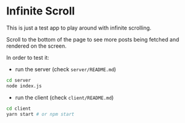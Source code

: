 # Infinite Scroll

This is just a test app to play around with infinite scrolling.

Scroll to the bottom of the page to see more posts being fetched and rendered on the screen.

In order to test it:

- run the server (check `server/README.md`)

```bash
cd server
node index.js
```

- run the client (check `client/README.md`)

```bash
cd client
yarn start # or npm start
```
